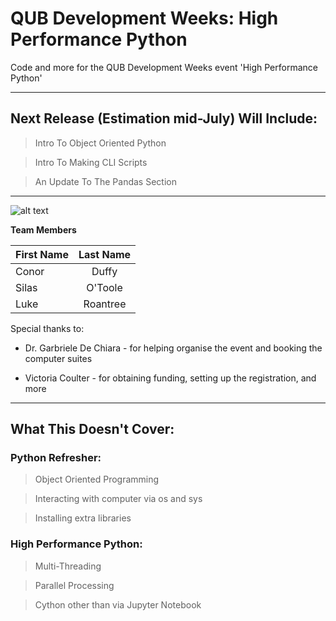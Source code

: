 # QUB Development Weeks: High Performance Python
Code and more for the QUB Development Weeks event 'High Performance Python'


---------------------------------------------------------------------------------------------

## Next Release (Estimation mid-July) Will Include:
> Intro To Object Oriented Python


> Intro To Making CLI Scripts


> An Update To The Pandas Section


--------------------------------------------------------------------------------------------


![alt text](https://blogs.qub.ac.uk/footnotesqub/files/2015/03/QUBLogo.gif "QUB")



**Team Members**

| First Name    | Last Name     |
| ------------- |:-------------:|
| Conor         | Duffy         |
| Silas         | O'Toole       |
| Luke          | Roantree      |

Special thanks to:


* Dr. Garbriele De Chiara - for helping organise the event and booking the computer suites


* Victoria Coulter - for obtaining funding, setting up the registration, and more




--------------------------------------------------------
## **What This Doesn't Cover:**

### Python Refresher:
> Object Oriented Programming


> Interacting with computer via os and sys


> Installing extra libraries


### High Performance Python:
> Multi-Threading


> Parallel Processing


> Cython other than via Jupyter Notebook
